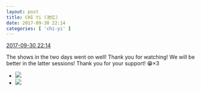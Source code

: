 ```yaml
---
layout: post
title: CHI Yi (池忆)
date: 2017-09-30 22:14
categories: [ 'chi-yi' ]
---
```


<div class="weibo-info">
  <a href="http://weibo.com/6117581836/FofId4xs0">2017-09-30 22:14</a>
</div>

The shows in the two days went on well! Thank you for watching! We will be better in the latter sessions! Thank you for your support! :grin:×3

<!-- more -->

<ul class="weibo-pic-list-1">
  <li class="weibo-pic">
    <a href="http://wx2.sinaimg.cn/mw690/006G0KuMgy1fk1y4ahs65j30qo10hgrf.jpg"><img src="//wx2.sinaimg.cn/thumb150/006G0KuMgy1fk1y4ahs65j30qo10hgrf.jpg" /></a>
  </li>
  <li class="weibo-pic">
    <a href="http://wx3.sinaimg.cn/mw690/006G0KuMgy1fk1y4boaszj30qo0zkgqj.jpg"><img src="//wx3.sinaimg.cn/thumb150/006G0KuMgy1fk1y4boaszj30qo0zkgqj.jpg" /></a>
  </li>
</ul>
